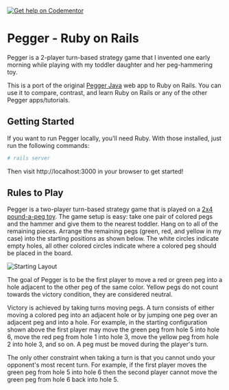 [![Get help on Codementor](https://cdn.codementor.io/badges/get_help_github.svg)](https://www.codementor.io/egillespie?utm_source=github&utm_medium=button&utm_term=egillespie&utm_campaign=github)

Pegger - Ruby on Rails
=============================

Pegger is a 2-player turn-based strategy game that I invented one early morning while playing
with my toddler daughter and her peg-hammering toy.

This is a port of the original [Pegger Java](http://pegger.technicalrex.com/) web app to Ruby on Rails. You can use it
to compare, contrast, and learn Ruby on Rails or any of the other Pegger apps/tutorials.

## Getting Started

If you want to run Pegger locally, you'll need Ruby. With those installed, just run the following commands:

```bash
# rails server
```

Then visit http://localhost:3000 in your browser to get started!

## Rules to Play

Pegger is a two-player turn-based strategy game that is played on a
[2x4 pound-a-peg toy](http://amzn.com/B00005LOXV). The game setup is easy: take one pair of
colored pegs and the hammer and give them to the nearest toddler. Hang on to all of the
remaining pieces. Arrange the remaining pegs (green, red, and yellow in my case) into the
starting positions as shown below. The white circles indicate empty holes, all other colored
circles indicate where a colored peg should be placed in the board.

![Starting Layout](http://technicalrex.com/img/posts/pegger/peggerinitialstate.png)

The goal of Pegger is to be the first player to move a red or green peg into a hole adjacent
to the other peg of the same color. Yellow pegs do not count towards the victory condition,
they are considered neutral.

Victory is achieved by taking turns moving pegs. A turn consists of either moving a colored
peg into an adjacent hole or by jumping one peg over an adjacent peg and into a hole. For
example, in the starting configuration shown above the first player may move the green peg
from hole 5 into hole 6, move the red peg from hole 1 into hole 3, move the yellow peg from
hole 2 into hole 3, and so on. A peg must be moved during the player's turn.

The only other constraint when taking a turn is that you cannot undo your opponent's most
recent turn. For example, if the first player moves the green peg from hole 5 into hole 6
then the second player cannot move the green peg from hole 6 back into hole 5.
